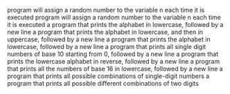  program will assign a random number to the variable n each time it is executed
program will assign a random number to the variable n each time it is executed
a program that prints the alphabet in lowercase, followed by a new line
a program that prints the alphabet in lowercase, and then in uppercase, followed by a new line
a program that prints the alphabet in lowercase, followed by a new line
a program that prints all single digit numbers of base 10 starting from 0, followed by a new line
a program that prints the lowercase alphabet in reverse, followed by a new line
a program that prints all the numbers of base 16 in lowercase, followed by a new line
 a program that prints all possible combinations of single-digit numbers
a program that prints all possible different combinations of two digits
